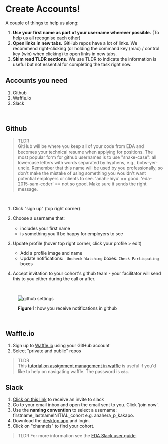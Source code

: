 # Create Accounts!

A couple of things to help us along:

1. **Use your first name as part of your username wherever possible.** (To help us all recognise each other)
2. **Open links in new tabs.** GitHub repos have a lot of links. We recommend right-clicking (or holding the command key (mac) / control key (win) when clicking) to open links in new tabs.
3. **Skim read TLDR sections.** We use TLDR to indicate the information is useful but not essential for completing the task right now.

## Accounts you need

1. Github
2. Waffle.io
3. Slack

<br>

## Github

> TLDR<br> GitHub will be where you keep all of your code from EDA and becomes your technical resume when applying for positions. The most popular form for github usernames is to use "snake-case": all lowercase letters with words separated by hyphens, e.g., bobs-yer-uncle. Remember that this name will be used by you professionally, so don't make the mistake of  using something you wouldn't want potential employers or clients to see. 'anahi-hiyu' == good. 'eda-2015-sam-coder' == not so good. Make sure it sends the right message.

<br>

1. Click "sign up" (top right corner)
2. Choose a username that:
    * includes your first name
    * is something you'll be happy for employers to see
3. Update profile (hover top right corner, click your profile > edit)
    * Add a profile image and name
    * Update notifications: ` Uncheck Watching` boxes. `Check Particpating` boxes

4. Accept invitation to your cohort's github team - your facilitator will send this to you either during the call or after.

<br>

<figure>
  <img src="../images/github-settings.png" alt="github settings"><br>
  <figcaption>
    <p><strong>Figure 1:</strong> how you receive notifications in github</p>
  </figcaption>
</figure>

<br>


## Waffle.io
1. Sign up to [Waffle.io](https://waffle.io/) using your GitHub account
2. Select "private and public" repos

> TLDR <br>
> This [tutorial on assignment management in waffle](https://vimeo.com/147405661) is useful if you'd like to help on navigating waffle. The password is `eda`.

## Slack
1. [Click on this link](https://edaslackinvite.herokuapp.com/) to receive an invite to slack
2. Go to your email inbox and open the email sent to you. Click 'join now'.
3. Use the **naming convention** to select a username: firstname_lastnameINITIAL_cohort e.g. anahera_p_kakapo.
4. Download the [desktop app](https://slack.com/app) and login.
5. Click on "channels" to find your cohort.

>TLDR
>For more information see the [EDA Slack user guide](/tools/slack/README.md).


